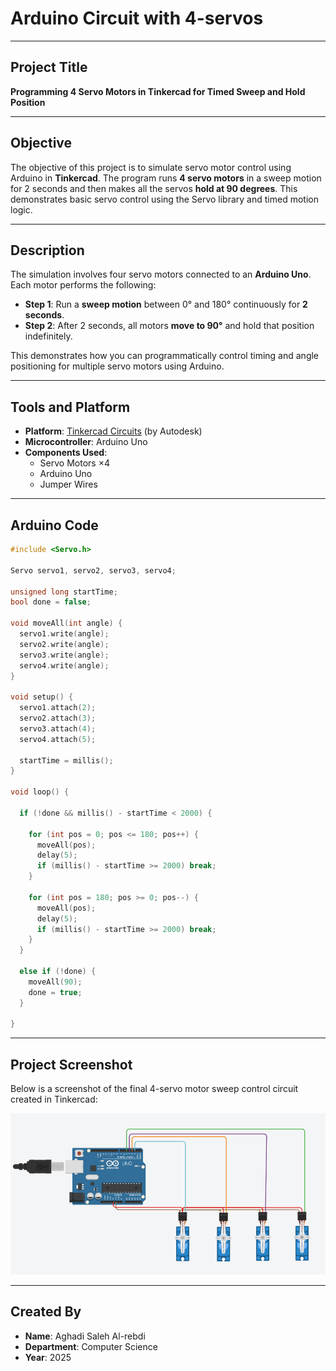 # Arduino Circuit with 4-servos 

---

## Project Title  
**Programming 4 Servo Motors in Tinkercad for Timed Sweep and Hold Position**

---

## Objective  
The objective of this project is to simulate servo motor control using Arduino in **Tinkercad**. The program runs **4 servo motors** in a sweep motion for 2 seconds and then makes all the servos **hold at 90 degrees**. This demonstrates basic servo control using the Servo library and timed motion logic.

---

## Description  
The simulation involves four servo motors connected to an **Arduino Uno**. Each motor performs the following:

- **Step 1**: Run a **sweep motion**  between 0° and 180° continuously for **2 seconds**.
- **Step 2**: After 2 seconds, all motors **move to 90°** and hold that position indefinitely.

This demonstrates how you can programmatically control timing and angle positioning for multiple servo motors using Arduino.

---

## Tools and Platform  
- **Platform**: [Tinkercad Circuits](https://www.tinkercad.com) (by Autodesk)  
- **Microcontroller**: Arduino Uno  
- **Components Used**:
  - Servo Motors ×4  
  - Arduino Uno    
  - Jumper Wires  

---

## Arduino Code

```cpp
#include <Servo.h>

Servo servo1, servo2, servo3, servo4;

unsigned long startTime;
bool done = false;

void moveAll(int angle) {
  servo1.write(angle);
  servo2.write(angle);
  servo3.write(angle);
  servo4.write(angle);
}

void setup() {
  servo1.attach(2);
  servo2.attach(3);
  servo3.attach(4);
  servo4.attach(5);

  startTime = millis();
}

void loop() {

  if (!done && millis() - startTime < 2000) {
    
    for (int pos = 0; pos <= 180; pos++) {
      moveAll(pos);
      delay(5);
      if (millis() - startTime >= 2000) break;
    }

    for (int pos = 180; pos >= 0; pos--) {
      moveAll(pos);
      delay(5);
      if (millis() - startTime >= 2000) break;
    }
  }

  else if (!done) {
    moveAll(90);  
    done = true;  
  }

}
```

---

## Project Screenshot  
Below is a screenshot of the final 4-servo motor sweep control circuit created in Tinkercad:

![Circuit Screenshot](Servos.png)

---

## Created By  
- **Name**: Aghadi Saleh Al-rebdi   
- **Department**: Computer Science  
- **Year**: 2025  
